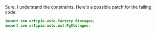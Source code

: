 Sure, I understand the constraints. Here's a possible patch for the failing code:
```java
import com.artipie.asto.factory.Storages;
import com.artipie.asto.ext.PgStorages;